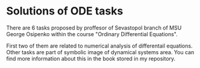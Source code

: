 # Solutions of ODE tasks

There are 6 tasks proposed by proffesor of Sevastopol branch of MSU George Osipenko within the course "Ordinary Differential Equations".

First two of them are related to numerical analysis of differentail equations. Other tasks are part of symbolic image of dynamical systems area. You can find more information about this in the book stored in my repository.

